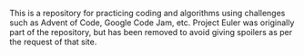 This is a repository for practicing coding and algorithms using challenges such as Advent of Code, Google Code Jam, etc.
Project Euler was originally part of the repository, but has been removed to avoid giving spoilers as per the request of that site.
